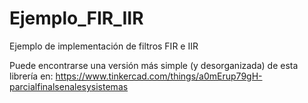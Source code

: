 # Ejemplo_FIR_IIR
Ejemplo de implementación de filtros FIR e IIR

Puede encontrarse una versión más simple (y desorganizada) de esta librería en:
https://www.tinkercad.com/things/a0mErup79gH-parcialfinalsenalesysistemas
